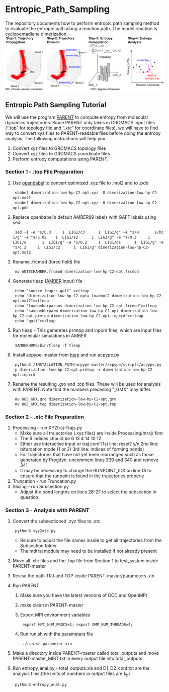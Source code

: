 # Entropic_Path_Sampling
The repository documents how to perform entropic path sampling method to evaluate the entropic path along a reaction path. The model reaction is cyclopentadiene dimerization.
![](Protocol.png)

## Entropic Path Sampling Tutorial
We will use the program [PARENT](https://pubs.acs.org/doi/abs/10.1021/acs.jctc.5b01217) to compute entropy from molecular dynamics trajectories. Since PARENT only takes in GROMACS input files (“.top” for topology file and “.xtc” for coordinate files), we will have to find way to convert xyz files to PARENT-readable files before doing the entropy analysis. The following instructions will help you
1. Convert xyz files to GROMACS topology files
2. Convert xyz files to GROMACS coordinate files
3. Perform entropy computations using PARENT.

### Section 1 - .top File Preparation
1. Use [openbabel](http://openbabel.org/wiki/Category:Installation) to convert optimized .xyz file to .mol2 and to .pdb

        obabel dimerization-low-hp-C2-opt.xyz -O dimerization-low-hp-C2-opt.mol2
        obabel dimerization-low-hp-C2-opt.xyz -O dimerization-low-hp-C2-opt.pdb

2. Replace openbabel's default AMBER99 labels with GAFF labels using sed

        sed -i -e "s/C.3     1  LIG1/c3      1  LIG1/g" -e "s/H       1/hc      1/g" -e "s/S.O2    1  LIG1/s2      1  LIG1/g" -e "s/O.3     1  LIG1/o       1  LIG1/g" -e "s/O.2     1  LIG1/os      1  LIG1/g" -e "s/C.2     1  LIG1/c2      1  LIG1/g" dimerization-low-hp-C2-opt.mol2 

3. Rename .frcmod (force field) file

        mv ANTECHAMBER.frcmod dimerization-low-hp-C2-opt.frcmod 

4. Generate tleap ([AMBER](http://ambermd.org/GetAmber.php) input) file

        echo "source leaprc.gaff" >>tleap 
        echo "dimerization-low-hp-C2-opt= loadmol2 dimerization-low-hp-C2-opt.mol2">>tleap 
        echo "loadamberparams dimerization-low-hp-C2-opt.frcmod">>tleap 
        echo "saveamberparm dimerization-low-hp-C2-opt dimerization-low-hp-C2-opt.prmtop dimerization-low-hp-C2-opt.inpcrd">>tleap 
        echo "quit">>tleap 


5. Run tleap - This generates prmtop and inpcrd files, which are input files for molecular simulations in AMBER

        $AMBERHOME/bin/tleap -f tleap

6. Install acpype-master from [here](https://github.com/llazzaro/acpype/blob/master/acpype/scripts/acpype.py) and run acpype.py

        python3 /INSTALLATION_PATH/acpype-master/acpype/scripts/acpype.py -p dimerization-low-hp-C2-opt.prmtop -x dimerization-low-hp-C2-opt.inpcrd 

7. Rename the resulting .gro and .top files. These will be used for analysis with PARENT. Note that the numbers preceding "\_GMX" may differ.

        mv 885_GMX.gro dimerization-low-hp-C2-opt.gro 
        mv 885_GMX.top dimerization-low-hp-C2-opt.top 


### Section 2 - .xtc File Preparation
1. Processing - run XYZtraj-Trajs.py
    - Make sure all trajectories (.xyz files) are inside Processing/ntraj/ first
    - The 6 indices should be 6 13 4 14 10 12
    - Either use interactive input or traj.conf (1st line: reset? y/n 2nd line: bifurcation mode (1 or 2) 3rd line: indices of forming bonds)
    - For trajectories that have not yet been rearranged such as those generated by Progdyn, uncomment lines 339 and 340 and remove 341
    - It may be necessary to change the RUNPOINT_IDX on line 18 to ensure that the runpoint is found in the trajectories properly
2. Truncation - run Truncation.py 
3. Slicing - run Subsection.py
    - Adjust the bond lengths on lines 26-27 to select the subsection in question.

### Section 3 - Analysis with PARENT
1. Convert the subsectioned .xyz files to .xtc

        python3 xyz2xtc.py

    - Be sure to adjust the file names inside to get all trajectories from the Subsection folder
    - The mdtraj module may need to be installed if not already present
2. Move all .xtc files and the .top file from Section 1 to test_system inside PARENT-master
3. Revise the path TRJ and TOP inside PARENT-master/parameters-xin
4. Run PARENT
    1. Make sure you have the latest versions of GCC and OpenMPI
    2. make clean in PARENT-master
    3. Export MPI environment variables

            export MPI_NUM_PROCS=1; export OMP_NUM_THREADS=4;

    5. Run run.sh with the parameters file
   
            ./run.sh parameter-xin
         
5. Make a directory inside PARENT-master called total_outputs and move PARENT-master_MIST.txt in every output file into total_outputs
6. Run entropy_anal.py - total_outputs.xls and D1_D2_conf.txt are the analysis files.(the units of numbers in output files are k<sub>b</sub>)

        python3 entropy_anal.py

